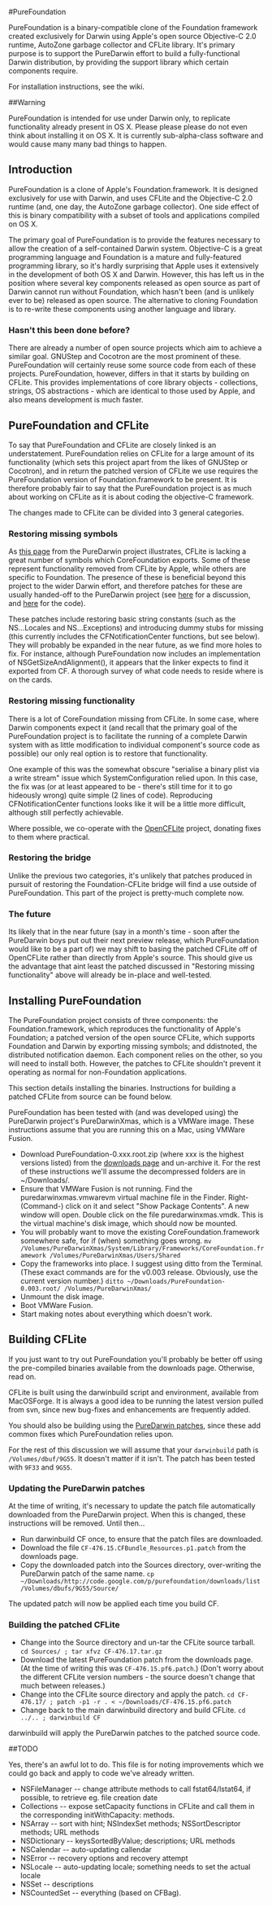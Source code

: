 #PureFoundation

PureFoundation is a binary-compatible clone of the Foundation framework created exclusively for Darwin using Apple's open source Objective-C 2.0 runtime, AutoZone garbage collector and CFLite library. It's primary purpose is to support the PureDarwin effort to build a fully-functional Darwin distribution, by providing the support library which certain components require.

For installation instructions, see the wiki.

##Warning

PureFoundation is intended for use under Darwin only, to replicate functionality already present in OS X. Please please please do not even think about installing it on OS X. It is currently sub-alpha-class software and would cause many many bad things to happen.

## Introduction

PureFoundation is a clone of Apple's Foundation.framework. It is designed exclusively for use with Darwin, and uses CFLite and the Objective-C 2.0 runtime (and, one day, the AutoZone garbage collector). One side effect of this is binary compatibility with a subset of tools and applications compiled on OS X.

The primary goal of PureFoundation is to provide the features necessary to allow the creation of a self-contained Darwin system. Objective-C is a great programming language and Foundation is a mature and fully-featured programming library, so it's hardly surprising that Apple uses it extensively in the development of both OS X and Darwin. However, this has left us in the position where several key components released as open source as part of Darwin cannot run without Foundation, which hasn't been (and is unlikely ever to be) released as open source. The alternative to cloning Foundation is to re-write these components using another language and library.

### Hasn't this been done before?

There are already a number of open source projects which aim to achieve a similar goal. GNUStep and Cocotron are the most prominent of these. PureFoundation will certainly reuse some source code from each of these projects. PureFoundation, however, differs in that it starts by building on CFLite. This provides implementations of core library objects - collections, strings, OS abstractions - which are identical to those used by Apple, and also means development is much faster.

## PureFoundation and CFLite

To say that PureFoundation and CFLite are closely linked is an understatement. PureFoundation relies on CFLite for a large amount of its functionality (which sets this project apart from the likes of GNUStep or Cocotron), and in return the patched version of CFLite we use requires the PureFoundation version of Foundation.framework to be present. It is therefore probably fair to say that the PureFoundation project is as much about working on CFLite as it is about coding the objective-C framework.

The changes made to CFLite can be divided into 3 general categories.

### Restoring missing symbols

As [this page](https://github.com/PureDarwin/PureDarwin/wiki/CFLite) from the PureDarwin project illustrates, CFLite is lacking a great number of symbols which CoreFoundation exports. Some of these represent functionality removed from CFLite by Apple, while others are specific to Foundation. The presence of these is beneficial beyond this project to the wider Darwin effort, and therefore patches for these are usually handed-off to the PureDarwin project (see [here](https://github.com/PureDarwin/PureDarwin/wiki/Integrating_patches_and_additional_sources) for a discussion, and [here](https://github.com/PureDarwin/PureDarwin) for the code).

These patches include restoring basic string constants (such as the NS...Locales and NS...Exceptions) and introducing dummy stubs for missing (this currently includes the CFNotificationCenter functions, but see below). They will probably be expanded in the near future, as we find more holes to fix. For instance, although PureFoundation now includes an implementation of NSGetSizeAndAlignment(), it appears that the linker expects to find it exported from CF. A thorough survey of what code needs to reside where is on the cards.

### Restoring missing functionality

There is a lot of CoreFoundation missing from CFLite. In some case, where Darwin components expect it (and recall that the primary goal of the PureFoundation project is to facilitate the running of a complete Darwin system with as little modification to individual component's source code as possible) our only real option is to restore that functionality.

One example of this was the somewhat obscure "serialise a binary plist via a write stream" issue which SystemConfiguration relied upon. In this case, the fix was (or at least appeared to be - there's still time for it to go hideously wrong) quite simple (2 lines of code). Reproducing CFNotificationCenter functions looks like it will be a little more difficult, although still perfectly achievable.

Where possible, we co-operate with the [OpenCFLite](http://sourceforge.net/projects/opencflite/) project, donating fixes to them where practical.

### Restoring the bridge

Unlike the previous two categories, it's unlikely that patches produced in pursuit of restoring the Foundation-CFLite bridge will find a use outside of PureFoundation. This part of the project is pretty-much complete now.

### The future

Its likely that in the near future (say in a month's time - soon after the PureDarwin boys put out their next preview release, which PureFoundation would like to be a part of) we may shift to basing the patched CFLite off of OpenCFLite rather than directly from Apple's source. This should give us the advantage that aint least the patched discussed in "Restoring missing functionality" above will already be in-place and well-tested.

## Installing PureFoundation

The PureFoundation project consists of three components: the Foundation.framework, which reproduces the functionality of Apple's Foundation; a patched version of the open source CFLite, which supports Foundation and Darwin by exporting missing symbols; and ddistnoted, the distributed notification daemon. Each component relies on the other, so you will need to install both. However, the patches to CFLite shouldn't prevent it operating as normal for non-Foundation applications.

This section details installing the binaries. Instructions for building a patched CFLite from source can be found below.

PureFoundation has been tested with (and was developed using) the PureDarwin project's PureDarwinXmas, which is a VMWare image. These instructions assume that you are running this on a Mac, using VMWare Fusion.

* Download PureFoundation-0.xxx.root.zip (where xxx is the highest versions listed) from the [downloads page](https://github.com/PureDarwin/PureFoundation/releases/tag/PureFoundation-0.0003.1) and un-archive it. For the rest of these instructions we'll assume the decompressed folders are in ~/Downloads/.
* Ensure that VMWare Fusion is not running. Find the puredarwinxmas.vmwarevm virtual machine file in the Finder. Right- (Command-) click on it and select "Show Package Contents". A new window will open. Double click on the file puredarwinxmas.vmdk. This is the virtual machine's disk image, which should now be mounted.
* You will probably want to move the existing CoreFoundation.framework somewhere safe, for if (when) something goes wrong. `mv /Volumes/PureDarwinXmas/System/Library/Frameworks/CoreFoundation.framework /Volumes/PureDarwinXmas/Users/Shared` 
* Copy the frameworks into place. I suggest using ditto from the Terminal. (These exact commands are for the v0.003 release. Obviously, use the current version number.) `ditto ~/Downloads/PureFoundation-0.003.root/ /Volumes/PureDarwinXmas/`
* Unmount the disk image.
* Boot VMWare Fusion.
* Start making notes about everything which doesn't work.

## Building CFLite

If you just want to try out PureFoundation you'll probably be better off using the pre-compiled binaries available from the downloads page. Otherwise, read on.

CFLite is built using the darwinbuild script and environment, available from MacOSForge. It is always a good idea to be running the latest version pulled from svn, since new bug-fixes and enhancements are frequently added.

You should also be building using the [PureDarwin patches]((https://github.com/PureDarwin/PureDarwin/wiki/Integrating_patches_and_additional_sources)), since these add common fixes which PureFoundation relies upon.

For the rest of this discussion we will assume that your `darwinbuild` path is `/Volumes/dbuf/9G55`. It doesn't matter if it isn't. The patch has been tested with `9F33` and `9G55`.

### Updating the PureDarwin patches

At the time of writing, it's necessary to update the patch file automatically downloaded from the PureDarwin project. When this is changed, these instructions will be removed. Until then...

* Run darwinbuild CF once, to ensure that the patch files are downloaded.
* Download the file `CF-476.15.CFBundle_Resources.p1.patch` from the downloads page.
* Copy the downloaded patch into the Sources directory, over-writing the PureDarwin patch of the same name. `cp ~/Downloads/http://code.google.com/p/purefoundation/downloads/list /Volumes/dbufs/9G55/Source/`

The updated patch will now be applied each time you build CF.

### Building the patched CFLite

* Change into the Source directory and un-tar the CFLite source tarball. `cd Sources/ ; tar xfvz CF-476.17.tar.gz`
* Download the latest PureFoundation patch from the downloads page. (At the time of writing this was `CF-476.15.pf6.patch`.) (Don't worry about the different CFLite version numbers - the source doesn't change that much between releases.)
* Change into the CFLite source directory and apply the patch. `cd CF-476.17/ ; patch -p1 -r . < ~/Downloads/CF-476.15.pf6.patch`
* Change back to the main darwinbuild directory and build CFLite. `cd ../.. ; darwinbuild CF`

darwinbuild will apply the PureDarwin patches to the patched source code.

##TODO

Yes, there's an awful lot to do. This file is for noting improvements which we could go back and apply to code we've already written.

* NSFileManager -- change attribute methods to call fstat64/lstat64, if possible, to retrieve eg. file creation date
* Collections -- expose setCapacity functions in CFLite and call them in the corresponding initWithCapacity: methods.
* NSArray -- sort with hint; NSIndexSet methods; NSSortDescriptor methods; URL methods
* NSDictionary -- keysSortedByValue; descriptions; URL methods
* NSCalendar -- auto-updating callendar
* NSError -- recovery options and recovery attempt
* NSLocale -- auto-updating locale; something needs to set the actual locale
* NSSet -- descriptions
* NSCountedSet -- everything (based on CFBag).
